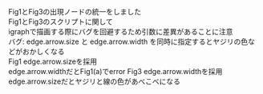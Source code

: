 Fig1とFig3の出現ノードの統一をしました  
Fig1とFig3のスクリプトに関して  
  igraphで描画する際にバグを回避するため引数に差異があることに注意  
    バグ: edge.arrow.size と edge.arrow.width を同時に指定するとヤジリの色などがおかしくなる  
    Fig1 edge.arrow.sizeを採用  
      edge.arrow.widthだとFig1(a)でerror
    Fig3 edge.arrow.widthを採用  
      edge.arrow.sizeだとヤジリと線の色があべこべになる

